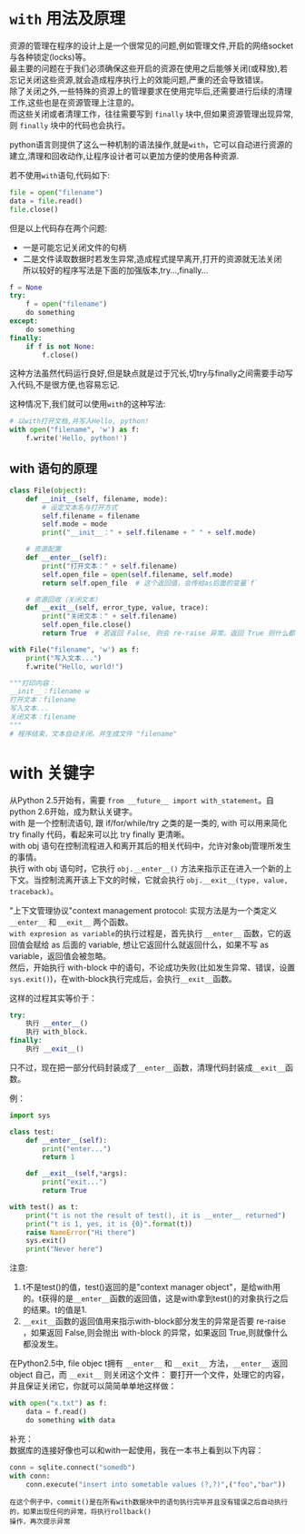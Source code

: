 ﻿
# `with` 用法及原理

资源的管理在程序的设计上是一个很常见的问题,例如管理文件,开启的网络socket与各种锁定(locks)等。  
最主要的问题在于我们必须确保这些开启的资源在使用之后能够关闭(或释放),若忘记关闭这些资源,就会造成程序执行上的效能问题,严重的还会导致错误。  
除了关闭之外,一些特殊的资源上的管理要求在使用完毕后,还需要进行后续的清理工作,这些也是在资源管理上注意的。  
而这些关闭或者清理工作，往往需要写到 `finally` 块中,但如果资源管理出现异常,则 `finally` 块中的代码也会执行。  

python语言则提供了这么一种机制的语法操作,就是`with`，它可以自动进行资源的建立,清理和回收动作,让程序设计者可以更加方便的使用各种资源.

若不使用`with`语句,代码如下:
```python
file = open("filename")
data = file.read()
file.close()
```
但是以上代码存在两个问题:
- 一是可能忘记关闭文件的句柄
- 二是文件读取数据时若发生异常,造成程式提早离开,打开的资源就无法关闭  
所以较好的程序写法是下面的加强版本,try...,finally...

```python
f = None
try:
    f = open("filename")
    do something
except:
    do something
finally:
    if f is not None:
        f.close()
```
这种方法虽然代码运行良好,但是缺点就是过于冗长,切try与finally之间需要手动写入代码,不是很方便,也容易忘记.

这种情况下,我们就可以使用`with`的这种写法:
```python
# 以with打开文档,并写入Hello, python!
with open("filename", 'w') as f:
    f.write('Hello, python!')
```

## with 语句的原理
```python
class File(object):
    def __init__(self, filename, mode):
        # 设定文本名与打开方式
        self.filename = filename
        self.mode = mode
        print("__init__：" + self.filename + " " + self.mode)

    # 资源配置
    def __enter__(self):
        print("打开文本：" + self.filename)
        self.open_file = open(self.filename, self.mode)
        return self.open_file  # 这个返回值，会传给as后面的变量`f`

    # 资源回收（关闭文本）
    def __exit__(self, error_type, value, trace):
        print("关闭文本：" + self.filename)
        self.open_file.close()
        return True  # 若返回 False, 则会 re-raise 异常。返回 True 则什么都不做。

with File("filename", 'w') as f:
    print("写入文本...")
    f.write("Hello, world!")

"""打印内容：
__init__：filename w
打开文本：filename
写入文本...
关闭文本：filename
"""
# 程序结束，文本自动关闭。并生成文件 "filename"
```


# with 关键字
从Python 2.5开始有，需要 `from __future__ import with_statement`。自python 2.6开始，成为默认关键字。  
with 是一个控制流语句, 跟 if/for/while/try 之类的是一类的, with 可以用来简化 try finally 代码，看起来可以比 try finally 更清晰。  
with obj 语句在控制流程进入和离开其后的相关代码中，允许对象obj管理所发生的事情。  
执行 with obj 语句时，它执行 `obj.__enter__()` 方法来指示正在进入一个新的上下文。当控制流离开该上下文的时候，它就会执行 `obj.__exit__(type, value, traceback)`。  

"上下文管理协议"context management protocol: 实现方法是为一个类定义 `__enter__` 和 `__exit__` 两个函数。  
`with expresion as variable`的执行过程是，首先执行 `__enter__` 函数，它的返回值会赋给 as 后面的 variable, 想让它返回什么就返回什么，如果不写 as variable，返回值会被忽略。  
然后，开始执行 with-block 中的语句，不论成功失败(比如发生异常、错误，设置`sys.exit()`)，在with-block执行完成后，会执行`__exit__`函数。  

这样的过程其实等价于：  
```python
try:
    执行 __enter__()
    执行 with_block.
finally:
    执行 __exit__()
```

只不过，现在把一部分代码封装成了`__enter__`函数，清理代码封装成`__exit__`函数。

例：
```python
import sys

class test:
    def __enter__(self):
        print("enter...")
        return 1

    def __exit__(self,*args):
        print("exit...")
        return True

with test() as t:
    print("t is not the result of test(), it is __enter__ returned")
    print("t is 1, yes, it is {0}".format(t))
    raise NameError("Hi there")
    sys.exit()
    print("Never here")
```

注意:
1. t不是test()的值，test()返回的是"context manager object"，是给with用的。t获得的是`__enter__`函数的返回值，这是with拿到test()的对象执行之后的结果。t的值是1.
2. `__exit__`函数的返回值用来指示with-block部分发生的异常是否要 re-raise ，如果返回 False,则会抛出 with-block 的异常，如果返回 True,则就像什么都没发生。

在Python2.5中, file objec t拥有 `__enter__` 和 `__exit__` 方法，`__enter__` 返回 object 自己，而 `__exit__` 则关闭这个文件：
要打开一个文件，处理它的内容，并且保证关闭它，你就可以简简单单地这样做：

```python
with open("x.txt") as f:
    data = f.read()
    do something with data
```

补充：  
    数据库的连接好像也可以和with一起使用，我在一本书上看到以下内容：
```python
conn = sqlite.connect("somedb")
with conn:
    conn.execute("insert into sometable values (?,?)",("foo","bar"))
```
    在这个例子中，commit()是在所有with数据块中的语句执行完毕并且没有错误之后自动执行的，如果出现任何的异常，将执行rollback()
    操作，再次提示异常

